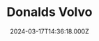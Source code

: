 ---
date: 2024-03-17T14:36:18.000Z
title: Donalds Volvo
latitude: 52.034260803058906
longitude: 1.2012492975887967
url: http://www.volvocarsipswich.co.uk
category: checkin
---